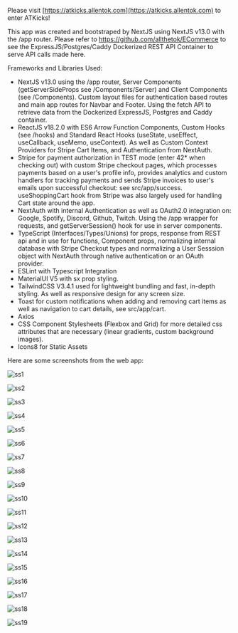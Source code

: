Please visit [https://atkicks.allentok.com](https://atkicks.allentok.com) to enter ATKicks!

This app was created and bootstraped by NextJS using NextJS v13.0 with the /app router. Please refer to https://github.com/allthetok/ECommerce to see the ExpressJS/Postgres/Caddy Dockerized REST API Container to serve API calls made here.

Frameworks and Libraries Used:

- NextJS v13.0 using the /app router, Server Components (getServerSideProps see /Components/Server) and Client Components (see /Components). Custom layout files for authentication based routes and main app routes for Navbar and Footer. Using the fetch API to retrieve data from the Dockerized ExpressJS, Postgres and Caddy container.
- ReactJS v18.2.0 with ES6 Arrow Function Components, Custom Hooks (see /hooks) and Standard React Hooks (useState, useEffect, useCallback, useMemo, useContext). As well as Custom Context Providers for Stripe Cart Items, and Authentication from NextAuth.
- Stripe for payment authorization in TEST mode (enter 42* when checking out) with custom Stripe checkout pages, which processes payments based on a user's profile info, provides analytics and custom handlers for tracking payments and sends Stripe invoices to user's emails upon successful checkout: see src/app/success. useShoppingCart hook from Stripe was also largely used for handling Cart state around the app.
- NextAuth with internal Authentication as well as OAuth2.0 integration on: Google, Spotify, Discord, Github, Twitch. Using the /app wrapper for requests, and getServerSession() hook for use in server components.
- TypeScript (Interfaces/Types/Unions) for props, response from REST api and in use for functions, Component props, normalizing internal database with Stripe Checkout types and normalizing a User Sesssion object with NextAuth through native authentication or an OAuth provider. 
- ESLint with Typescript Integration
- MaterialUI V5 with sx prop styling.
- TailwindCSS V3.4.1 used for lightweight bundling and fast, in-depth styling. As well as responsive design for any screen size.
- Toast for custom notifications when adding and removing cart items as well as navigation to cart details, see src/app/cart.
- Axios
- CSS Component Stylesheets (Flexbox and Grid) for more detailed css attributes that are necessary (linear gradients, custom background images).
- Icons8 for Static Assets

Here are some screenshots from the web app:

![ss1](images/AK1.JPG)

![ss2](images/AK2.JPG)

![ss3](images/AK3.JPG)

![ss4](images/AK4.JPG)

![ss5](images/AK5.JPG)

![ss6](images/AK6.JPG)

![ss7](images/AK7.JPG)

![ss8](images/AK8.JPG)

![ss9](images/AK9.JPG)

![ss10](images/AK10.JPG)

![ss11](images/AK11.JPG)

![ss12](images/AK12.JPG)

![ss13](images/AK13.JPG)

![ss14](images/AK14.JPG)

![ss15](images/AK15.JPG)

![ss16](images/AK16.JPG)

![ss17](images/AK17.JPG)

![ss18](images/AK18.JPG)

![ss19](images/AK19.JPG)
